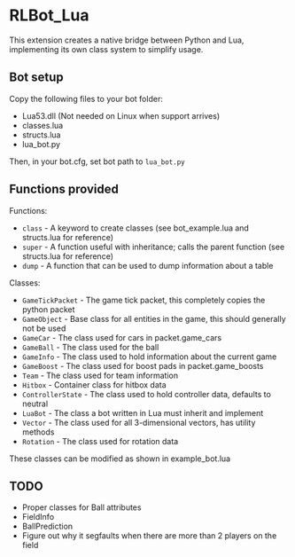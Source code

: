 # RLBot_Lua

This extension creates a native bridge between Python and Lua, implementing its own class system to simplify usage.

## Bot setup
Copy the following files to your bot folder:

- Lua53.dll (Not needed on Linux when support arrives)
- classes.lua
- structs.lua
- lua_bot.py

Then, in your bot.cfg, set bot path to `lua_bot.py`

## Functions provided

Functions:
- `class` - A keyword to create classes (see bot_example.lua and structs.lua for reference)
- `super` - A function useful with inheritance; calls the parent function (see structs.lua for reference)
- `dump` - A function that can be used to dump information about a table

Classes:
- `GameTickPacket` - The game tick packet, this completely copies the python packet
- `GameObject` - Base class for all entities in the game, this should generally not be used
- `GameCar` - The class used for cars in packet.game_cars
- `GameBall` - The class used for the ball
- `GameInfo` - The class used to hold information about the current game
- `GameBoost` - The class used for boost pads in packet.game_boosts
- `Team` - The class used for team information
- `Hitbox` - Container class for hitbox data
- `ControllerState` - The class used to hold controller data, defaults to neutral
- `LuaBot` - The class a bot written in Lua must inherit and implement
- `Vector` - The class used for all 3-dimensional vectors, has utility methods
- `Rotation` - The class used for rotation data

These classes can be modified as shown in example_bot.lua

## TODO

- Proper classes for Ball attributes
- FieldInfo
- BallPrediction
- Figure out why it segfaults when there are more than 2 players on the field
